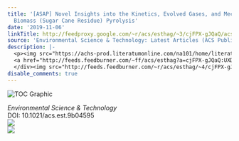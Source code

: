 ```yaml
---
title: '[ASAP] Novel Insights into the Kinetics, Evolved Gases, and Mechanisms for
  Biomass (Sugar Cane Residue) Pyrolysis'
date: '2019-11-06'
linkTitle: http://feedproxy.google.com/~r/acs/esthag/~3/cjFPX-gJQaQ/acs.est.9b04595
source: 'Environmental Science & Technology: Latest Articles (ACS Publications)'
description: |-
  <p><img src="https://achs-prod.literatumonline.com/na101/home/literatum/publisher/achs/journals/content/esthag/0/esthag.ahead-of-print/acs.est.9b04595/20191106/images/medium/es9b04595_0005.gif" alt="TOC Graphic"/></p><div><cite>Environmental Science & Technology</cite></div><div>DOI: 10.1021/acs.est.9b04595</div><div class="feedflare">
  <a href="http://feeds.feedburner.com/~ff/acs/esthag?a=cjFPX-gJQaQ:UXDHxiNubfA:yIl2AUoC8zA"><img src="http://feeds.feedburner.com/~ff/acs/esthag?d=yIl2AUoC8zA" border="0"></img></a>
  </div><img src="http://feeds.feedburner.com/~r/acs/esthag/~4/cjFPX-gJQaQ" ...
disable_comments: true
---
```

<p><img src="https://achs-prod.literatumonline.com/na101/home/literatum/publisher/achs/journals/content/esthag/0/esthag.ahead-of-print/acs.est.9b04595/20191106/images/medium/es9b04595_0005.gif" alt="TOC Graphic"/></p><div><cite>Environmental Science & Technology</cite></div><div>DOI: 10.1021/acs.est.9b04595</div><div class="feedflare">
<a href="http://feeds.feedburner.com/~ff/acs/esthag?a=cjFPX-gJQaQ:UXDHxiNubfA:yIl2AUoC8zA"><img src="http://feeds.feedburner.com/~ff/acs/esthag?d=yIl2AUoC8zA" border="0"></img></a>
</div><img src="http://feeds.feedburner.com/~r/acs/esthag/~4/cjFPX-gJQaQ" ...